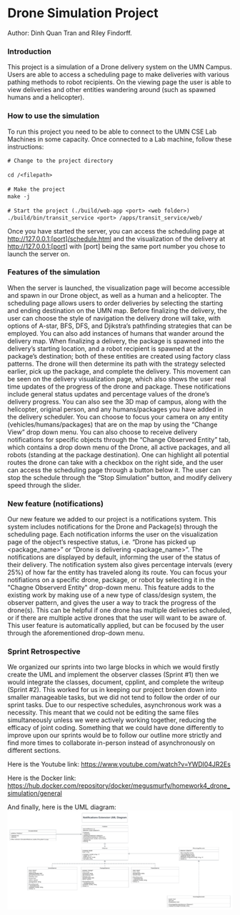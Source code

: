 # Drone Simulation Project

Author: Dinh Quan Tran and Riley Findorff.

### Introduction 

This project is a simulation of a Drone delivery system on the UMN Campus. Users are able to access a scheduling page to make deliveries with various pathing methods to robot recipients. On the viewing page the user is able to view deliveries and other entities wandering around (such as spawned humans and a helicopter). 

### How to use the simulation

To run this project you need to be able to connect to the UMN CSE Lab Machines in some capacity. Once connected to a Lab machine, follow these instructions:

```
# Change to the project directory

cd /<filepath>

# Make the project
make -j

# Start the project (./build/web-app <port> <web folder>)
./build/bin/transit_service <port> /apps/transit_service/web/

```
Once you have started the server, you can access the scheduling page at http://127.0.0.1:[port]/schedule.html and the visualization of the delivery at http://127.0.0.1:[port] with [port] being the same port number you chose to launch the server on.
### Features of the simulation

When the server is launched, the visualization page will become accessible and spawn in our Drone object, as well as a human and a helicopter. The scheduling page allows users to order deliveries by selecting the starting and ending destination on the UMN map. Before finalizing the delivery, the user can choose the style of navigation the delivery drone will take, with options of A-star, BFS, DFS, and Djikstra’s pathfinding strategies that can be employed. You can also add instances of humans that wander around the delivery map. When finalizing a delivery, the package is spawned into the delivery’s starting location, and a robot recipient is spawned at the package’s destination; both of these entities are created using factory class patterns. The drone will then determine its path with the strategy selected earlier, pick up the package, and complete the delivery. This movement can be seen on the delivery visualization page, which also shows the user real time updates of the progress of the drone and package. These notifications include general status updates and percentage values of the drone’s delivery progress.  You can also see the 3D map of campus, along with the  helicopter,  original person, and any humans/packages you have added in the delivery scheduler. You can choose to focus your camera on any entity (vehicles/humans/packages) that are on the map by using the “Change View” drop down menu. You can also choose to receive delivery notifications for specific objects through the “Change Observed Entity” tab, which contains a drop down menu of the Drone, all active packages, and all robots (standing at the package destination). One can highlight all potential routes the drone can take with a checkbox on the right side, and the user can access the scheduling page through a button below it. The user can stop the schedule through the “Stop Simulation” button, and modify delivery speed through the slider.


### New feature (notifications)

Our new feature we added to our project is a notifications system. This system includes notifications for the Drone and Package(s) through the scheduling page. Each notification informs the user on the visualization page of the object’s respective status, i.e. “Drone has picked up <package_name>” or “Drone is delivering <package_name>”. The notifications are displayed by default, informing the user of the status of their delivery. The notification system also gives percentage intervals (every 25%) of how far the entity has traveled along its route. You can focus your notifiations on a specific drone, package, or robot by selecting it in the "Chagne Observerd Entity" drop-down menu. This feature adds to the existing work by making use of a new type of class/design system, the observer pattern, and gives the user a way to track the progress of the drone(s). This can be helpful if one drone has multiple deliveries scheduled, or if there are multiple active drones that the user will want to be aware of. This user feature is automatically applied, but can be focused by the user through the aforementioned drop-down menu.

### Sprint Retrospective

We organized our sprints into two large blocks in which we would firstly create the UML and implement the observer classes (Sprint #1) then we would integrate the classes, document, cpplint, and complete the writeup (Sprint #2). This worked for us in keeping our project broken down into smaller manageable tasks, but we did not tend to follow the order of our sprint tasks. Due to our respective schedules, asynchronous work was a necessity. This meant that we could not be editing the same files simultaneously unless we were actively working together, reducing the efficacy of joint coding. Something that we could have done differently to improve upon our sprints would be to follow our outline more strictly and find more times to collaborate in-person instead of asynchronously on different sections.

Here is the Youtube link: https://www.youtube.com/watch?v=YWDl04JR2Es

Here is the Docker link: https://hub.docker.com/repository/docker/megusmurfy/homework4_drone_simulation/general

And finally, here is the UML diagram:
![Drone Simulation Notifications UML Diagram](https://github.com/MeguSmurfy/drone-simulation-project/blob/main/UML%20Diagram%20-%20team-010-69%20-%20Homework%204.png)


